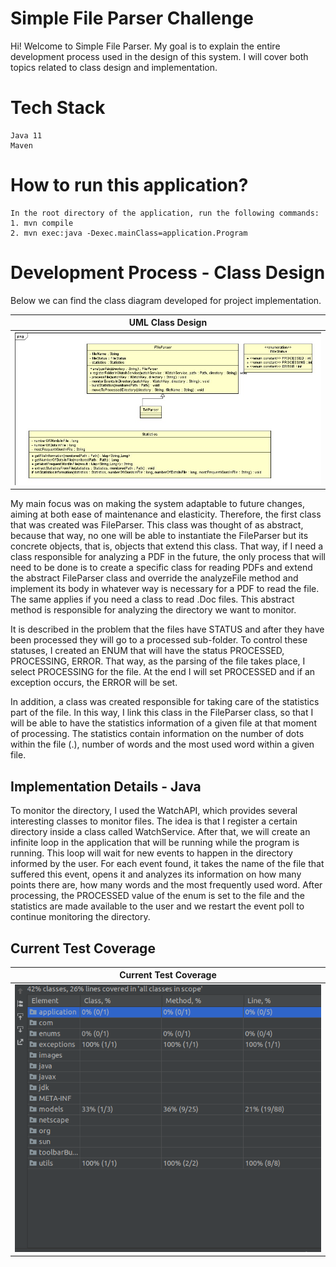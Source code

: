 # Simple File Parser Challenge

Hi! Welcome to Simple File Parser. My goal is to explain the entire development process used in the design of this system.
I will cover both topics related to class design and implementation.

# Tech Stack
    Java 11
    Maven
# How to run this application?

    In the root directory of the application, run the following commands: 
    1. mvn compile
    2. mvn exec:java -Dexec.mainClass=application.Program

# Development Process - Class Design

Below we can find the class diagram developed for project implementation. 

| UML Class Design |    
|:----------------:|
|     ![alt text](https://github.com/GuhTiagoSilva/simple-file-parser-challenge/blob/main/src/main/resources/images/uml_diagram.jpeg?raw=true)     |

My main focus was on making the system adaptable to future changes, aiming at both ease of maintenance and elasticity.
Therefore, the first class that was created was FileParser. This class was thought of as abstract, because that way, no one will be able to instantiate the FileParser but its concrete objects, that is, objects that extend this class.
That way, if I need a class responsible for analyzing a PDF in the future, the only process that will need to be done is to create a specific class for reading PDFs
and extend the abstract FileParser class and override the analyzeFile method and implement its body in whatever way is necessary for a PDF to read the file. The same applies if you need a class to read .Doc files. This abstract method is responsible for analyzing the directory we want to monitor.

It is described in the problem that the files have STATUS and after they have been processed they will go to a processed sub-folder. To control these statuses, I created an ENUM that will have the status PROCESSED, PROCESSING, ERROR. That way, as the parsing of the file takes place, I select PROCESSING for the file. At the end I will set PROCESSED and if an exception occurs, the ERROR will be set.

In addition, a class was created responsible for taking care of the statistics part of the file. In this way, I link this class in the FileParser class, so that I will be able to have the statistics information of a given file at that moment of processing.
The statistics contain information on the number of dots within the file (.), number of words and the most used word within a given file.

## Implementation Details - Java

To monitor the directory, I used the WatchAPI, which provides several interesting classes to monitor files.
The idea is that I register a certain directory inside a class called WatchService. After that, we will create an infinite loop in the application that will be running while the program is running. This loop will wait for new events to happen in the directory informed by the user.
For each event found, it takes the name of the file that suffered this event, opens it and analyzes its information on how many points there are, how many words and the most frequently used word.
After processing, the PROCESSED value of the enum is set to the file and the statistics are made available to the user and we restart the event poll to continue monitoring the directory.
## Current Test Coverage


|                                               Current Test Coverage                                               |    
|:-----------------------------------------------------------------------------------------------------------------:|
| ![alt text](https://github.com/GuhTiagoSilva/simple-file-parser-challenge/blob/main/src/main/resources/images/current_code_coverage.png?raw=true) |
